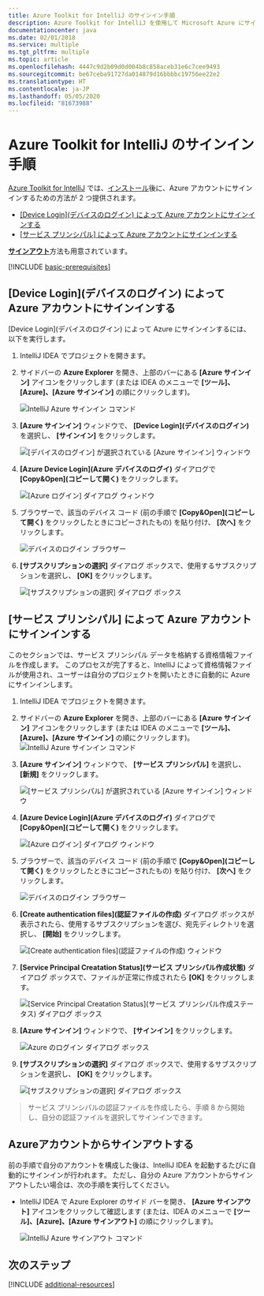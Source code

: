 ```yaml
---
title: Azure Toolkit for IntelliJ のサインイン手順
description: Azure Toolkit for IntelliJ を使用して Microsoft Azure にサインインする方法について説明します。
documentationcenter: java
ms.date: 02/01/2018
ms.service: multiple
ms.tgt_pltfrm: multiple
ms.topic: article
ms.openlocfilehash: 4447c9d2b09d0d004b8c858aceb31e6c7cee9493
ms.sourcegitcommit: be67ceba91727da014879d16bbbbc19756ee22e2
ms.translationtype: HT
ms.contentlocale: ja-JP
ms.lasthandoff: 05/05/2020
ms.locfileid: "81673988"
---
```

# <a name="sign-in-instructions-for-the-azure-toolkit-for-intellij"></a>Azure Toolkit for IntelliJ のサインイン手順

[Azure Toolkit for IntelliJ](https://plugins.jetbrains.com/plugin/8053) では、[インストール](https://www.jetbrains.com/help/idea/managing-plugins.html)後に、Azure アカウントにサインインするための方法が 2 つ提供されます。

  - [[Device Login]\(デバイスのログイン\) によって Azure アカウントにサインインする](#sign-in-to-your-azure-account-by-device-login)
  - [[サービス プリンシパル] によって Azure アカウントにサインインする](#sign-in-to-your-azure-account-by-service-principal)

[**サインアウト**](#sign-out-of-your-azure-account)方法も用意されています。

[!INCLUDE [basic-prerequisites](includes/basic-prerequisites.md)]

## <a name="sign-in-to-your-azure-account-by-device-login"></a>[Device Login]\(デバイスのログイン\) によって Azure アカウントにサインインする

[Device Login]\(デバイスのログイン\) によって Azure にサインインするには、以下を実行します。

1. IntelliJ IDEA でプロジェクトを開きます。

2. サイドバーの **Azure Explorer** を開き、上部のバーにある **[Azure サインイン]** アイコンをクリックします (または IDEA のメニューで **[ツール]、[Azure]、[Azure サインイン]** の順にクリックします)。

   ![IntelliJ Azure サインイン コマンド][I01]

3. **[Azure サインイン]** ウィンドウで、 **[Device Login]\(デバイスのログイン\)** を選択し、 **[サインイン]** をクリックします。

   ![[デバイスのログイン] が選択されている [Azure サインイン] ウィンドウ][I02]

4. **[Azure Device Login]\(Azure デバイスのログイ\)** ダイアログで **[Copy&Open]\(コピーして開く\)** をクリックします。

   ![[Azure ログイン] ダイアログ ウィンドウ][I03]

5. ブラウザーで、該当のデバイス コード (前の手順で **[Copy&Open]\(コピーして開く\)** をクリックしたときにコピーされたもの) を貼り付け、 **[次へ]** をクリックします。

   ![デバイスのログイン ブラウザー][I04]

6. **[サブスクリプションの選択]** ダイアログ ボックスで、使用するサブスクリプションを選択し、 **[OK]** をクリックします。

   ![[サブスクリプションの選択] ダイアログ ボックス][I05]

## <a name="sign-in-to-your-azure-account-by-service-principal"></a>[サービス プリンシパル] によって Azure アカウントにサインインする

このセクションでは、サービス プリンシパル データを格納する資格情報ファイルを作成します。 このプロセスが完了すると、IntelliJ によって資格情報ファイルが使用され、ユーザーは自分のプロジェクトを開いたときに自動的に Azure にサインインします。

1. IntelliJ IDEA でプロジェクトを開きます。

1. サイドバーの **Azure Explorer** を開き、上部のバーにある **[Azure サインイン]** アイコンをクリックします (または IDEA のメニューで **[ツール]、[Azure]、[Azure サインイン]** の順にクリックします)。
   ![IntelliJ Azure サインイン コマンド][A01]

1. **[Azure サインイン]** ウィンドウで、 **[サービス プリンシパル]** を選択し、 **[新規]** をクリックします。

   ![[サービス プリンシパル] が選択されている [Azure サインイン] ウィンドウ][A02]

1. **[Azure Device Login]\(Azure デバイスのログイ\)** ダイアログで **[Copy&Open]\(コピーして開く\)** をクリックします。

   ![[Azure ログイン] ダイアログ ウィンドウ][A03]

1. ブラウザーで、該当のデバイス コード (前の手順で **[Copy&Open]\(コピーして開く\)** をクリックしたときにコピーされたもの) を貼り付け、 **[次へ]** をクリックします。

   ![デバイスのログイン ブラウザー][A04]

1. **[Create authentication files]\(認証ファイルの作成\)** ダイアログ ボックスが表示されたら、使用するサブスクリプションを選び、宛先ディレクトリを選択し、 **[開始]** をクリックします。

   ![[Create authentication files]\(認証ファイルの作成\) ウィンドウ][A05]

1. **[Service Principal Creatation Status]\(サービス プリンシパル作成状態\)** ダイアログ ボックスで、ファイルが正常に作成されたら **[OK]** をクリックします。

   ![[Service Principal Creatation Status]\(サービス プリンシパル作成ステータス\) ダイアログ ボックス][A06]

1. **[Azure サインイン]** ウィンドウで、 **[サインイン]** をクリックします。 

   ![Azure のログイン ダイアログ ボックス][A07]

1. **[サブスクリプションの選択]** ダイアログ ボックスで、使用するサブスクリプションを選択し、 **[OK]** をクリックします。

   ![[サブスクリプションの選択] ダイアログ ボックス][A08]

> サービス プリンシパルの認証ファイルを作成したら、手順 8 から開始し、自分の認証ファイルを選択してサインインできます。

## <a name="sign-out-of-your-azure-account"></a>Azureアカウントからサインアウトする

前の手順で自分のアカウントを構成した後は、IntelliJ IDEA を起動するたびに自動的にサインインが行われます。 ただし、自分の Azure アカウントからサインアウトしたい場合は、次の手順を実行してください。

* IntelliJ IDEA で Azure Explorer のサイド バーを開き、 **[Azure サインアウト]** アイコンをクリックして確認します (または、IDEA のメニューで **[ツール]、[Azure]、[Azure サインアウト]** の順にクリックします)。

   ![IntelliJ Azure サインアウト コマンド][L01]

## <a name="next-steps"></a>次のステップ

[!INCLUDE [additional-resources](includes/additional-resources.md)]

<!-- URL List -->

<!-- IMG List -->

[I01]: media/sign-in-instructions/I01.png
[I02]: media/sign-in-instructions/I02.png
[I03]: media/sign-in-instructions/I03.png
[I04]: media/sign-in-instructions/I04.png
[I05]: media/sign-in-instructions/I05.png

[A01]: media/sign-in-instructions/A01.png
[A02]: media/sign-in-instructions/A02.png
[A03]: media/sign-in-instructions/A03.png
[A04]: media/sign-in-instructions/A04.png
[A05]: media/sign-in-instructions/A05.png
[A06]: media/sign-in-instructions/A06.png
[A07]: media/sign-in-instructions/A07.png
[A08]: media/sign-in-instructions/A08.png
[A09]: media/sign-in-instructions/A09.png

[L01]: media/sign-in-instructions/L01.png
[L02]: media/sign-in-instructions/L02.png
[L03]: media/sign-in-instructions/L03.png
